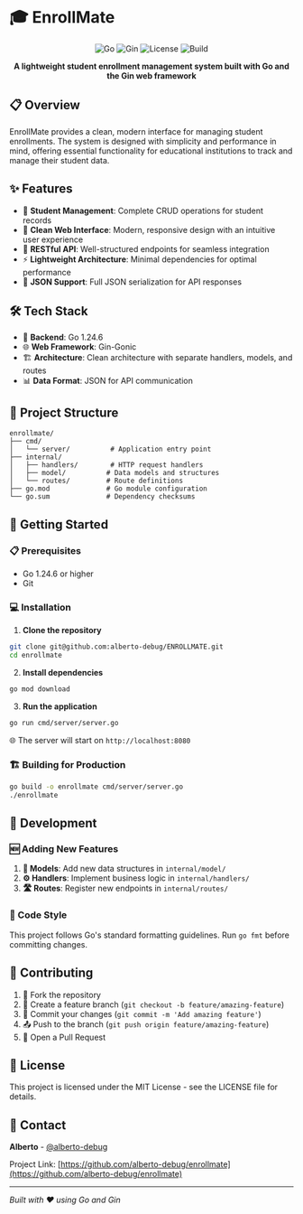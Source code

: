 # 🎓 EnrollMate

<div align="center">
  
![Go](https://img.shields.io/badge/Go-1.24.6-00ADD8?style=for-the-badge&logo=go&logoColor=white)
![Gin](https://img.shields.io/badge/Gin-Framework-00ADD8?style=for-the-badge&logo=go&logoColor=white)
![License](https://img.shields.io/badge/License-MIT-green?style=for-the-badge)
![Build](https://img.shields.io/badge/Build-Passing-brightgreen?style=for-the-badge)

</div>

<p align="center">
  <strong>A lightweight student enrollment management system built with Go and the Gin web framework</strong>
</p>

## 📋 Overview

EnrollMate provides a clean, modern interface for managing student enrollments. The system is designed with simplicity and performance in mind, offering essential functionality for educational institutions to track and manage their student data.

## ✨ Features

- 👥 **Student Management**: Complete CRUD operations for student records
- 🎨 **Clean Web Interface**: Modern, responsive design with an intuitive user experience  
- 🔗 **RESTful API**: Well-structured endpoints for seamless integration
- ⚡ **Lightweight Architecture**: Minimal dependencies for optimal performance
- 📄 **JSON Support**: Full JSON serialization for API responses

## 🛠️ Tech Stack

- 🔧 **Backend**: Go 1.24.6
- 🌐 **Web Framework**: Gin-Gonic
- 🏗️ **Architecture**: Clean architecture with separate handlers, models, and routes
- 📊 **Data Format**: JSON for API communication

## 📁 Project Structure

```
enrollmate/
├── cmd/
│   └── server/          # Application entry point
├── internal/
│   ├── handlers/        # HTTP request handlers
│   ├── model/          # Data models and structures
│   └── routes/         # Route definitions
├── go.mod              # Go module configuration
└── go.sum              # Dependency checksums
```

## 🚀 Getting Started

### 📋 Prerequisites

- Go 1.24.6 or higher
- Git

### 💻 Installation

1. **Clone the repository**
```bash
git clone git@github.com:alberto-debug/ENROLLMATE.git
cd enrollmate
```

2. **Install dependencies**
```bash
go mod download
```

3. **Run the application**
```bash
go run cmd/server/server.go
```

🌐 The server will start on `http://localhost:8080`

### 🏗️ Building for Production

```bash
go build -o enrollmate cmd/server/server.go
./enrollmate
```

## 🔨 Development

### 🆕 Adding New Features

1. **📁 Models**: Add new data structures in `internal/model/`
2. **⚙️ Handlers**: Implement business logic in `internal/handlers/`
3. **🛣️ Routes**: Register new endpoints in `internal/routes/`

### 📝 Code Style

This project follows Go's standard formatting guidelines. Run `go fmt` before committing changes.

## 🤝 Contributing

1. 🍴 Fork the repository
2. 🌟 Create a feature branch (`git checkout -b feature/amazing-feature`)
3. 💾 Commit your changes (`git commit -m 'Add amazing feature'`)
4. 📤 Push to the branch (`git push origin feature/amazing-feature`)
5. 🔄 Open a Pull Request

## 📜 License

This project is licensed under the MIT License - see the LICENSE file for details.

## 📧 Contact

**Alberto** - [@alberto-debug](https://github.com/alberto-debug)

Project Link: [https://github.com/alberto-debug/enrollmate](https://github.com/alberto-debug/enrollmate)

---

*Built with ❤️ using Go and Gin*
